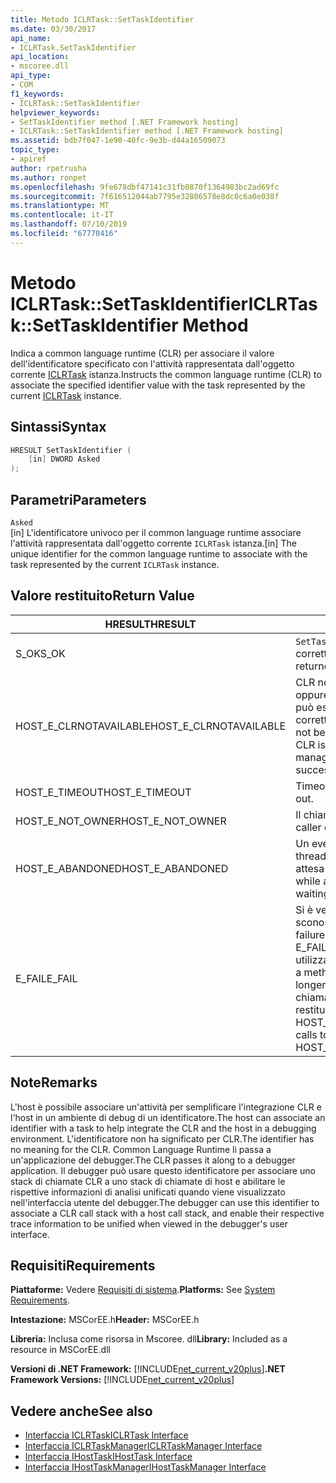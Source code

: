 ```yaml
---
title: Metodo ICLRTask::SetTaskIdentifier
ms.date: 03/30/2017
api_name:
- ICLRTask.SetTaskIdentifier
api_location:
- mscoree.dll
api_type:
- COM
f1_keywords:
- ICLRTask::SetTaskIdentifier
helpviewer_keywords:
- SetTaskIdentifier method [.NET Framework hosting]
- ICLRTask::SetTaskIdentifier method [.NET Framework hosting]
ms.assetid: bdb7f047-1e90-40fc-9e3b-d44a16509073
topic_type:
- apiref
author: rpetrusha
ms.author: ronpet
ms.openlocfilehash: 9fe678dbf47141c31fb0870f1364983bc2ad69fc
ms.sourcegitcommit: 7f616512044ab7795e32806578e8dc0c6a0e038f
ms.translationtype: MT
ms.contentlocale: it-IT
ms.lasthandoff: 07/10/2019
ms.locfileid: "67770416"
---
```

# <a name="iclrtasksettaskidentifier-method"></a><span data-ttu-id="6e09a-102">Metodo ICLRTask::SetTaskIdentifier</span><span class="sxs-lookup"><span data-stu-id="6e09a-102">ICLRTask::SetTaskIdentifier Method</span></span>
<span data-ttu-id="6e09a-103">Indica a common language runtime (CLR) per associare il valore dell'identificatore specificato con l'attività rappresentata dall'oggetto corrente [ICLRTask](../../../../docs/framework/unmanaged-api/hosting/iclrtask-interface.md) istanza.</span><span class="sxs-lookup"><span data-stu-id="6e09a-103">Instructs the common language runtime (CLR) to associate the specified identifier value with the task represented by the current [ICLRTask](../../../../docs/framework/unmanaged-api/hosting/iclrtask-interface.md) instance.</span></span>  
  
## <a name="syntax"></a><span data-ttu-id="6e09a-104">Sintassi</span><span class="sxs-lookup"><span data-stu-id="6e09a-104">Syntax</span></span>  
  
```cpp  
HRESULT SetTaskIdentifier (  
    [in] DWORD Asked  
);  
```  
  
## <a name="parameters"></a><span data-ttu-id="6e09a-105">Parametri</span><span class="sxs-lookup"><span data-stu-id="6e09a-105">Parameters</span></span>  
 `Asked`  
 <span data-ttu-id="6e09a-106">[in] L'identificatore univoco per il common language runtime associare l'attività rappresentata dall'oggetto corrente `ICLRTask` istanza.</span><span class="sxs-lookup"><span data-stu-id="6e09a-106">[in] The unique identifier for the common language runtime to associate with the task represented by the current `ICLRTask` instance.</span></span>  
  
## <a name="return-value"></a><span data-ttu-id="6e09a-107">Valore restituito</span><span class="sxs-lookup"><span data-stu-id="6e09a-107">Return Value</span></span>  
  
|<span data-ttu-id="6e09a-108">HRESULT</span><span class="sxs-lookup"><span data-stu-id="6e09a-108">HRESULT</span></span>|<span data-ttu-id="6e09a-109">Descrizione</span><span class="sxs-lookup"><span data-stu-id="6e09a-109">Description</span></span>|  
|-------------|-----------------|  
|<span data-ttu-id="6e09a-110">S_OK</span><span class="sxs-lookup"><span data-stu-id="6e09a-110">S_OK</span></span>|<span data-ttu-id="6e09a-111">`SetTaskIdentifier` stato restituito correttamente.</span><span class="sxs-lookup"><span data-stu-id="6e09a-111">`SetTaskIdentifier` returned successfully.</span></span>|  
|<span data-ttu-id="6e09a-112">HOST_E_CLRNOTAVAILABLE</span><span class="sxs-lookup"><span data-stu-id="6e09a-112">HOST_E_CLRNOTAVAILABLE</span></span>|<span data-ttu-id="6e09a-113">CLR non è stato caricato in un processo oppure si trova in uno stato in cui non può eseguire codice gestito o elaborare correttamente la chiamata.</span><span class="sxs-lookup"><span data-stu-id="6e09a-113">The CLR has not been loaded into a process, or the CLR is in a state in which it cannot run managed code or process the call successfully.</span></span>|  
|<span data-ttu-id="6e09a-114">HOST_E_TIMEOUT</span><span class="sxs-lookup"><span data-stu-id="6e09a-114">HOST_E_TIMEOUT</span></span>|<span data-ttu-id="6e09a-115">Timeout della chiamata.</span><span class="sxs-lookup"><span data-stu-id="6e09a-115">The call timed out.</span></span>|  
|<span data-ttu-id="6e09a-116">HOST_E_NOT_OWNER</span><span class="sxs-lookup"><span data-stu-id="6e09a-116">HOST_E_NOT_OWNER</span></span>|<span data-ttu-id="6e09a-117">Il chiamante non possiede il blocco.</span><span class="sxs-lookup"><span data-stu-id="6e09a-117">The caller does not own the lock.</span></span>|  
|<span data-ttu-id="6e09a-118">HOST_E_ABANDONED</span><span class="sxs-lookup"><span data-stu-id="6e09a-118">HOST_E_ABANDONED</span></span>|<span data-ttu-id="6e09a-119">Un evento è stato annullato durante un thread bloccato o fiber è rimasta in attesa su di esso.</span><span class="sxs-lookup"><span data-stu-id="6e09a-119">An event was canceled while a blocked thread or fiber was waiting on it.</span></span>|  
|<span data-ttu-id="6e09a-120">E_FAIL</span><span class="sxs-lookup"><span data-stu-id="6e09a-120">E_FAIL</span></span>|<span data-ttu-id="6e09a-121">Si è verificato un errore irreversibile sconosciuto.</span><span class="sxs-lookup"><span data-stu-id="6e09a-121">An unknown catastrophic failure occurred.</span></span> <span data-ttu-id="6e09a-122">Quando un metodo di E_FAIL viene restituito, CLR non è più utilizzabile all'interno del processo.</span><span class="sxs-lookup"><span data-stu-id="6e09a-122">When a method returns E_FAIL, the CLR is no longer usable within the process.</span></span> <span data-ttu-id="6e09a-123">Le chiamate successive ai metodi di hosting restituiranno HOST_E_CLRNOTAVAILABLE.</span><span class="sxs-lookup"><span data-stu-id="6e09a-123">Subsequent calls to hosting methods return HOST_E_CLRNOTAVAILABLE.</span></span>|  
  
## <a name="remarks"></a><span data-ttu-id="6e09a-124">Note</span><span class="sxs-lookup"><span data-stu-id="6e09a-124">Remarks</span></span>  
 <span data-ttu-id="6e09a-125">L'host è possibile associare un'attività per semplificare l'integrazione CLR e l'host in un ambiente di debug di un identificatore.</span><span class="sxs-lookup"><span data-stu-id="6e09a-125">The host can associate an identifier with a task to help integrate the CLR and the host in a debugging environment.</span></span> <span data-ttu-id="6e09a-126">L'identificatore non ha significato per CLR.</span><span class="sxs-lookup"><span data-stu-id="6e09a-126">The identifier has no meaning for the CLR.</span></span> <span data-ttu-id="6e09a-127">Common Language Runtime li passa a un'applicazione del debugger.</span><span class="sxs-lookup"><span data-stu-id="6e09a-127">The CLR passes it along to a debugger application.</span></span> <span data-ttu-id="6e09a-128">Il debugger può usare questo identificatore per associare uno stack di chiamate CLR a uno stack di chiamate di host e abilitare le rispettive informazioni di analisi unificati quando viene visualizzato nell'interfaccia utente del debugger.</span><span class="sxs-lookup"><span data-stu-id="6e09a-128">The debugger can use this identifier to associate a CLR call stack with a host call stack, and enable their respective trace information to be unified when viewed in the debugger's user interface.</span></span>  
  
## <a name="requirements"></a><span data-ttu-id="6e09a-129">Requisiti</span><span class="sxs-lookup"><span data-stu-id="6e09a-129">Requirements</span></span>  
 <span data-ttu-id="6e09a-130">**Piattaforme:** Vedere [Requisiti di sistema](../../../../docs/framework/get-started/system-requirements.md).</span><span class="sxs-lookup"><span data-stu-id="6e09a-130">**Platforms:** See [System Requirements](../../../../docs/framework/get-started/system-requirements.md).</span></span>  
  
 <span data-ttu-id="6e09a-131">**Intestazione:** MSCorEE.h</span><span class="sxs-lookup"><span data-stu-id="6e09a-131">**Header:** MSCorEE.h</span></span>  
  
 <span data-ttu-id="6e09a-132">**Libreria:** Inclusa come risorsa in Mscoree. dll</span><span class="sxs-lookup"><span data-stu-id="6e09a-132">**Library:** Included as a resource in MSCorEE.dll</span></span>  
  
 <span data-ttu-id="6e09a-133">**Versioni di .NET Framework:** [!INCLUDE[net_current_v20plus](../../../../includes/net-current-v20plus-md.md)]</span><span class="sxs-lookup"><span data-stu-id="6e09a-133">**.NET Framework Versions:** [!INCLUDE[net_current_v20plus](../../../../includes/net-current-v20plus-md.md)]</span></span>  
  
## <a name="see-also"></a><span data-ttu-id="6e09a-134">Vedere anche</span><span class="sxs-lookup"><span data-stu-id="6e09a-134">See also</span></span>

- [<span data-ttu-id="6e09a-135">Interfaccia ICLRTask</span><span class="sxs-lookup"><span data-stu-id="6e09a-135">ICLRTask Interface</span></span>](../../../../docs/framework/unmanaged-api/hosting/iclrtask-interface.md)
- [<span data-ttu-id="6e09a-136">Interfaccia ICLRTaskManager</span><span class="sxs-lookup"><span data-stu-id="6e09a-136">ICLRTaskManager Interface</span></span>](../../../../docs/framework/unmanaged-api/hosting/iclrtaskmanager-interface.md)
- [<span data-ttu-id="6e09a-137">Interfaccia IHostTask</span><span class="sxs-lookup"><span data-stu-id="6e09a-137">IHostTask Interface</span></span>](../../../../docs/framework/unmanaged-api/hosting/ihosttask-interface.md)
- [<span data-ttu-id="6e09a-138">Interfaccia IHostTaskManager</span><span class="sxs-lookup"><span data-stu-id="6e09a-138">IHostTaskManager Interface</span></span>](../../../../docs/framework/unmanaged-api/hosting/ihosttaskmanager-interface.md)
